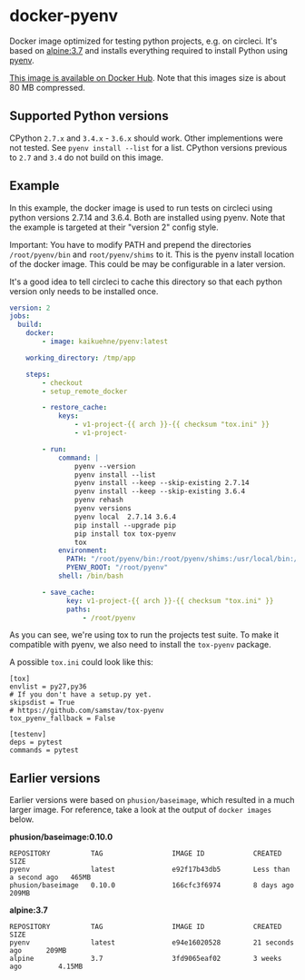 # docker-pyenv

Docker image optimized for testing python projects, e.g. on circleci.
It's based on [alpine:3.7](https://github.com/docker-library/official-images/blob/master/library/alpine) and installs everything required to install Python using [pyenv](https://github.com/pyenv/pyenv).

[This image is available on Docker Hub](https://hub.docker.com/r/kaikuehne/pyenv). Note that this images size is about 80 MB compressed.

## Supported Python versions

CPython `2.7.x` and `3.4.x` - `3.6.x` should work. Other implementions
were not tested. See `pyenv install --list` for a list. CPython
versions previous to `2.7` and `3.4` do not build on this image.

## Example

In this example, the docker image is used to run tests on circleci using python versions 2.7.14 and 3.6.4. Both are installed using pyenv. Note that the example is targeted at their "version 2" config style.

Important: You have to modify PATH and prepend the directories `/root/pyenv/bin` and `root/pyenv/shims` to it. This is the pyenv install location of the docker image. This could be may be configurable in a later version.

It's a good idea to tell circleci to cache this directory so that each python version only needs to be installed once.

```yml
version: 2
jobs:
  build:
    docker:
        - image: kaikuehne/pyenv:latest

    working_directory: /tmp/app

    steps:
        - checkout
        - setup_remote_docker

        - restore_cache:
            keys:
                - v1-project-{{ arch }}-{{ checksum "tox.ini" }}
                - v1-project-

        - run:
            command: |
                pyenv --version
                pyenv install --list
                pyenv install --keep --skip-existing 2.7.14
                pyenv install --keep --skip-existing 3.6.4
                pyenv rehash
                pyenv versions
                pyenv local  2.7.14 3.6.4
                pip install --upgrade pip
                pip install tox tox-pyenv
                tox
            environment:
              PATH: "/root/pyenv/bin:/root/pyenv/shims:/usr/local/bin:/usr/bin:/bin:/usr/sbin:/sbin"
              PYENV_ROOT: "/root/pyenv"
            shell: /bin/bash

        - save_cache:
              key: v1-project-{{ arch }}-{{ checksum "tox.ini" }}
              paths:
                  - /root/pyenv
```

As you can see, we're using tox to run the projects test suite. To make it compatible with pyenv, we also need to install the `tox-pyenv` package.

A possible `tox.ini` could look like this:

```
[tox]
envlist = py27,py36
# If you don't have a setup.py yet.
skipsdist = True
# https://github.com/samstav/tox-pyenv
tox_pyenv_fallback = False

[testenv]
deps = pytest
commands = pytest
```

## Earlier versions

Earlier versions were based on `phusion/baseimage`,
which resulted in a much larger image. For reference, take a look at the output of `docker images` below.

**phusion/baseimage:0.10.0**

```
REPOSITORY          TAG                 IMAGE ID            CREATED                  SIZE
pyenv               latest              e92f17b43db5        Less than a second ago   465MB
phusion/baseimage   0.10.0              166cfc3f6974        8 days ago               209MB
```

**alpine:3.7**

```
REPOSITORY          TAG                 IMAGE ID            CREATED             SIZE
pyenv               latest              e94e16020528        21 seconds ago      209MB
alpine              3.7                 3fd9065eaf02        3 weeks ago         4.15MB
```

